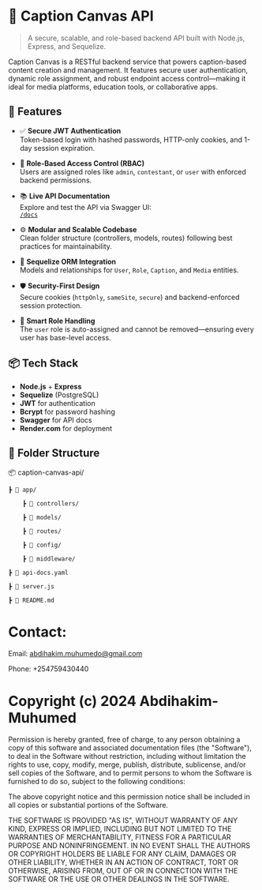 # 🎨 Caption Canvas API

> A secure, scalable, and role-based backend API built with Node.js, Express, and Sequelize.

Caption Canvas is a RESTful backend service that powers caption-based content creation and management. It features secure user authentication, dynamic role assignment, and robust endpoint access control—making it ideal for media platforms, education tools, or collaborative apps.

## 🚀 Features

- ✅ **Secure JWT Authentication**  
  Token-based login with hashed passwords, HTTP-only cookies, and 1-day session expiration.

- 🔐 **Role-Based Access Control (RBAC)**  
  Users are assigned roles like `admin`, `contestant`, or `user` with enforced backend permissions.

- 📚 **Live API Documentation**  
  Explore and test the API via Swagger UI:  
  [`/docs`](https://caption-canvas-api.onrender.com/docs/)

- ⚙️ **Modular and Scalable Codebase**  
  Clean folder structure (controllers, models, routes) following best practices for maintainability.

- 🧩 **Sequelize ORM Integration**  
  Models and relationships for `User`, `Role`, `Caption`, and `Media` entities.

- 🛡️ **Security-First Design**  
  Secure cookies (`httpOnly`, `sameSite`, `secure`) and backend-enforced session protection.

- 🧠 **Smart Role Handling**  
  The `user` role is auto-assigned and cannot be removed—ensuring every user has base-level access.

## 📦 Tech Stack

- **Node.js** + **Express**
- **Sequelize** (PostgreSQL)
- **JWT** for authentication
- **Bcrypt** for password hashing
- **Swagger** for API docs
- **Render.com** for deployment

## 📂 Folder Structure
📦 caption-canvas-api/

    ┣ 📁 app/
    
        ┣ 📁 controllers/

        ┣ 📁 models/

        ┣ 📁 routes/

        ┣ 📁 config/

        ┣ 📁 middleware/

    ┣ 📄 api-docs.yaml

    ┣ 📄 server.js

    ┣ 📄 README.md

# Contact:

 Email: abdihakim.muhumedo@gmail.com 

 Phone: +254759430440

 # Copyright (c) 2024 Abdihakim-Muhumed

 Permission is hereby granted, free of charge, to any person obtaining a copy of this software and associated documentation files (the "Software"), to deal in the Software without restriction, including without limitation the rights to use, copy, modify, merge, publish, distribute, sublicense, and/or sell copies of the Software, and to permit persons to whom the Software is furnished to do so, subject to the following conditions:

The above copyright notice and this permission notice shall be included in all copies or substantial portions of the Software.

THE SOFTWARE IS PROVIDED "AS IS", WITHOUT WARRANTY OF ANY KIND, EXPRESS OR IMPLIED, INCLUDING BUT NOT LIMITED TO THE WARRANTIES OF MERCHANTABILITY, FITNESS FOR A PARTICULAR PURPOSE AND NONINFRINGEMENT. IN NO EVENT SHALL THE AUTHORS OR COPYRIGHT HOLDERS BE LIABLE FOR ANY CLAIM, DAMAGES OR OTHER LIABILITY, WHETHER IN AN ACTION OF CONTRACT, TORT OR OTHERWISE, ARISING FROM, OUT OF OR IN CONNECTION WITH THE SOFTWARE OR THE USE OR OTHER DEALINGS IN THE SOFTWARE.

